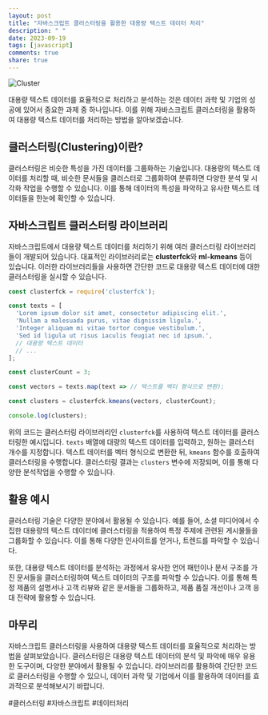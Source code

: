 ```yaml
---
layout: post
title: "자바스크립트 클러스터링을 활용한 대용량 텍스트 데이터 처리"
description: " "
date: 2023-09-19
tags: [javascript]
comments: true
share: true
---
```


![Cluster](https://example.com/cluster-image.jpg)

대용량 텍스트 데이터를 효율적으로 처리하고 분석하는 것은 데이터 과학 및 기업의 성공에 있어서 중요한 과제 중 하나입니다. 이를 위해 자바스크립트 클러스터링을 활용하여 대용량 텍스트 데이터를 처리하는 방법을 알아보겠습니다.

## 클러스터링(Clustering)이란?

클러스터링은 비슷한 특성을 가진 데이터를 그룹화하는 기술입니다. 대용량의 텍스트 데이터를 처리할 때, 비슷한 문서들을 클러스터로 그룹화하여 분류하면 다양한 분석 및 시각화 작업을 수행할 수 있습니다. 이를 통해 데이터의 특성을 파악하고 유사한 텍스트 데이터들을 한눈에 확인할 수 있습니다.

## 자바스크립트 클러스터링 라이브러리

자바스크립트에서 대용량 텍스트 데이터를 처리하기 위해 여러 클러스터링 라이브러리들이 개발되어 있습니다. 대표적인 라이브러리로는 **clusterfck**와 **ml-kmeans** 등이 있습니다. 이러한 라이브러리들을 사용하면 간단한 코드로 대용량 텍스트 데이터에 대한 클러스터링을 실시할 수 있습니다.

```javascript
const clusterfck = require('clusterfck');

const texts = [
  'Lorem ipsum dolor sit amet, consectetur adipiscing elit.',
  'Nullam a malesuada purus, vitae dignissim ligula.',
  'Integer aliquam mi vitae tortor congue vestibulum.',
  'Sed id ligula ut risus iaculis feugiat nec id ipsum.',
  // 대용량 텍스트 데이터
  // ...
];

const clusterCount = 3;

const vectors = texts.map(text => // 텍스트를 벡터 형식으로 변환);

const clusters = clusterfck.kmeans(vectors, clusterCount);

console.log(clusters);
```

위의 코드는 클러스터링 라이브러리인 `clusterfck`를 사용하여 텍스트 데이터를 클러스터링한 예시입니다. `texts` 배열에 대량의 텍스트 데이터를 입력하고, 원하는 클러스터 개수를 지정합니다. 텍스트 데이터를 벡터 형식으로 변환한 뒤, `kmeans` 함수를 호출하여 클러스터링을 수행합니다. 클러스터링 결과는 `clusters` 변수에 저장되며, 이를 통해 다양한 분석작업을 수행할 수 있습니다.

## 활용 예시

클러스터링 기술은 다양한 분야에서 활용될 수 있습니다. 예를 들어, 소셜 미디어에서 수집한 대용량의 텍스트 데이터에 클러스터링을 적용하여 특정 주제에 관련된 게시물들을 그룹화할 수 있습니다. 이를 통해 다양한 인사이트를 얻거나, 트렌드를 파악할 수 있습니다.

또한, 대용량 텍스트 데이터를 분석하는 과정에서 유사한 언어 패턴이나 문서 구조를 가진 문서들을 클러스터링하여 텍스트 데이터의 구조를 파악할 수 있습니다. 이를 통해 특정 제품의 설명서나 고객 리뷰와 같은 문서들을 그룹화하고, 제품 품질 개선이나 고객 응대 전략에 활용할 수 있습니다.

## 마무리

자바스크립트 클러스터링을 사용하여 대용량 텍스트 데이터를 효율적으로 처리하는 방법을 살펴보았습니다. 클러스터링은 대용량 텍스트 데이터의 분석 및 파악에 매우 유용한 도구이며, 다양한 분야에서 활용될 수 있습니다. 라이브러리를 활용하여 간단한 코드로 클러스터링을 수행할 수 있으니, 데이터 과학 및 기업에서 이를 활용하여 데이터를 효과적으로 분석해보시기 바랍니다.

#클러스터링 #자바스크립트 #데이터처리